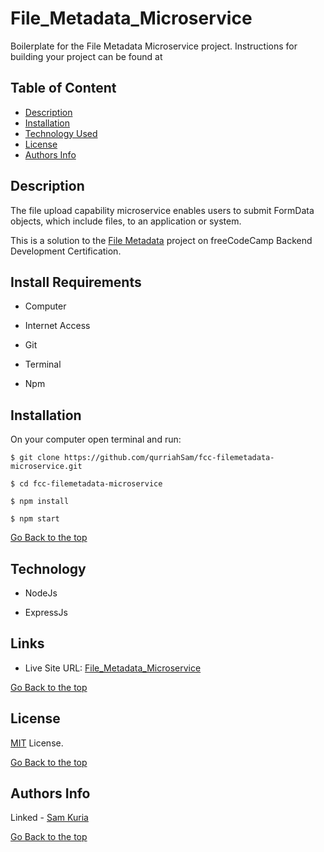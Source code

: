 # File_Metadata_Microservice

Boilerplate for the File Metadata Microservice project. Instructions for building your project can be found at

## Table of Content

- [Description](#description)
- [Installation](#install-requirements)
- [Technology Used](#technology)
- [License](#license)
- [Authors Info](#authors-Info)

## Description

The file upload capability microservice enables users to submit FormData objects, which include files, to an application or system.

This is a solution to the [File Metadata](https://www.freecodecamp.org/learn/apis-and-microservices/apis-and-microservices-projects/file-metadata-microservice) project on freeCodeCamp Backend Development Certification.

## Install Requirements

- Computer

- Internet Access

- Git

- Terminal

- Npm

## Installation

On your computer open terminal and run:

    $ git clone https://github.com/qurriahSam/fcc-filemetadata-microservice.git

    $ cd fcc-filemetadata-microservice

    $ npm install

    $ npm start

[Go Back to the top](#File_Metadata_Microservice)

## Technology

- NodeJs

- ExpressJs

## Links

- Live Site URL: [File_Metadata_Microservice](https://file-metadata-ss6x.onrender.com)

[Go Back to the top](#File_Metadata_Microservice)

## License

[MIT](./LICENSE) License.

[Go Back to the top](#File_Metadata_Microservice)

## Authors Info

Linked - [Sam Kuria](https://www.linkedin.com/in/sam-kuria-0904b01a1)

[Go Back to the top](#File_Metadata_Microservice)
